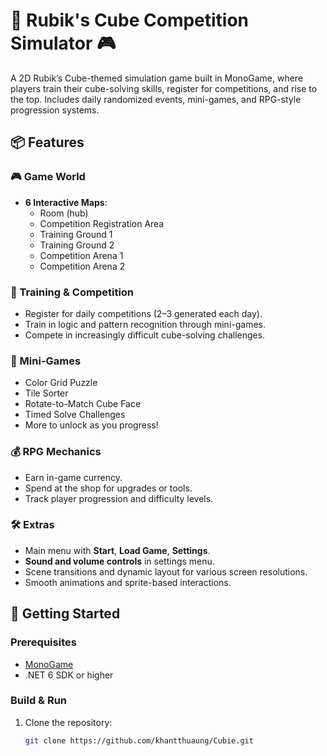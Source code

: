 # 🧩 Rubik's Cube Competition Simulator 🎮
A 2D Rubik’s Cube-themed simulation game built in MonoGame, where players train their cube-solving skills, register for competitions, and rise to the top. Includes daily randomized events, mini-games, and RPG-style progression systems.

## 📦 Features

### 🎮 Game World
- **6 Interactive Maps**:
  - Room (hub)
  - Competition Registration Area
  - Training Ground 1
  - Training Ground 2
  - Competition Arena 1
  - Competition Arena 2

### 🧪 Training & Competition
- Register for daily competitions (2–3 generated each day).
- Train in logic and pattern recognition through mini-games.
- Compete in increasingly difficult cube-solving challenges.

### 🧩 Mini-Games
- Color Grid Puzzle
- Tile Sorter
- Rotate-to-Match Cube Face
- Timed Solve Challenges
- More to unlock as you progress!

### 💰 RPG Mechanics
- Earn in-game currency.
- Spend at the shop for upgrades or tools.
- Track player progression and difficulty levels.

### 🛠 Extras
- Main menu with **Start**, **Load Game**, **Settings**.
- **Sound and volume controls** in settings menu.
- Scene transitions and dynamic layout for various screen resolutions.
- Smooth animations and sprite-based interactions.

## 🚀 Getting Started

### Prerequisites
- [MonoGame](https://www.monogame.net/downloads/)
- .NET 6 SDK or higher

### Build & Run
1. Clone the repository:
   ```bash
   git clone https://github.com/khantthuaung/Cubie.git
